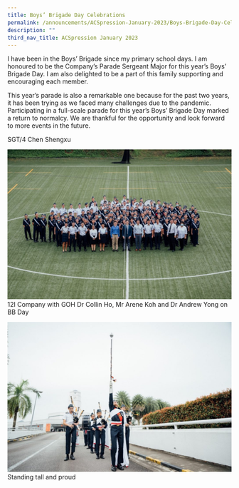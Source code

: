 ```yaml
---
title: Boys’ Brigade Day Celebrations
permalink: /announcements/ACSpression-January-2023/Boys-Brigade-Day-Celebrations/
description: ""
third_nav_title: ACSpression January 2023
---
```

I have been in the Boys’ Brigade since my primary school days. I am honoured to be the Company’s Parade Sergeant Major for this year’s Boys’ Brigade Day. I am also delighted to be a part of this family supporting and encouraging each member.

This year’s parade is also a remarkable one because for the past two years, it has been trying as we faced many challenges due to the pandemic. Participating in a full-scale parade for this year’s Boys’ Brigade Day marked a return to normalcy. We are thankful for the opportunity and look forward to more events in the future.

SGT/4 Chen Shengxu

![](/images/ACSpression/Picture3-1-1024x682.jpg)  
12I Company with GOH Dr Collin Ho, Mr Arene Koh and Dr Andrew Yong on BB Day

![](/images/ACSpression/Picture4-1-1024x682.jpg)  
Standing tall and proud